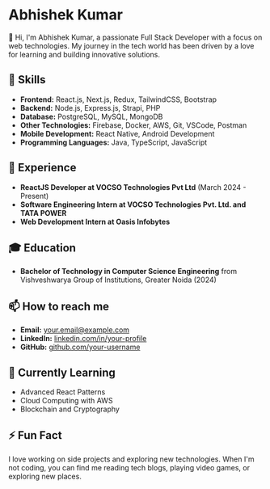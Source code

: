 # Abhishek Kumar

👋 Hi, I'm Abhishek Kumar, a passionate Full Stack Developer with a focus on web technologies. My journey in the tech world has been driven by a love for learning and building innovative solutions.

## 🚀 Skills

- **Frontend:** React.js, Next.js, Redux, TailwindCSS, Bootstrap
- **Backend:** Node.js, Express.js, Strapi, PHP
- **Database:** PostgreSQL, MySQL, MongoDB
- **Other Technologies:** Firebase, Docker, AWS, Git, VSCode, Postman
- **Mobile Development:** React Native, Android Development
- **Programming Languages:** Java, TypeScript, JavaScript

## 🌟 Experience

- **ReactJS Developer at VOCSO Technologies Pvt Ltd** (March 2024 - Present)
- **Software Engineering Intern at VOCSO Technologies Pvt. Ltd. and TATA POWER**
- **Web Development Intern at Oasis Infobytes**

## 🎓 Education

- **Bachelor of Technology in Computer Science Engineering** from Vishveshwarya Group of Institutions, Greater Noida (2024)

## 📫 How to reach me

- **Email:** [your.email@example.com](mailto:your.email@example.com)
- **LinkedIn:** [linkedin.com/in/your-profile](https://linkedin.com/in/your-profile)
- **GitHub:** [github.com/your-username](https://github.com/your-username)

## 🌱 Currently Learning

- Advanced React Patterns
- Cloud Computing with AWS
- Blockchain and Cryptography

## ⚡ Fun Fact

I love working on side projects and exploring new technologies. When I'm not coding, you can find me reading tech blogs, playing video games, or exploring new places.
